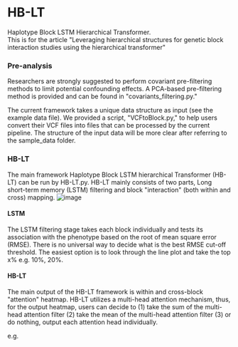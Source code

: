 # HB-LT
Haplotype Block LSTM Hierarchical Transformer.  
This is for the article "Leveraging hierarchical structures for genetic block interaction studies using the hierarchical transformer"
### Pre-analysis
Researchers are strongly suggested to perform covariant pre-filtering methods to limit potential confounding effects. A PCA-based pre-filtering method is provided and can be found in "covariants_filtering.py."

The current framework takes a unique data structure as input (see the example data file). We provided a script, "VCFtoBlock.py," to help users convert their VCF files into files that can be processed by the current pipeline. The structure of the input data will be more clear after referring to the sample_data folder. 

### HB-LT 
The main framework Haplotype Block LSTM hierarchical Transformer (HB-LT) can be run by HB-LT.py. HB-LT mainly consists of two parts, Long short-term memory (LSTM) filtering and block "interaction" (both within and cross) mapping. 
![image](https://github.com/user-attachments/assets/c085e521-133f-4507-836e-ac36b88c5bb9)

#### LSTM
The LSTM filtering stage takes each block individually and tests its association with the phenotype based on the root of mean square error (RMSE). There is no universal way to decide what is the best RMSE cut-off threshold. The easiest option is to look through the line plot and take the top x% e.g. 10%, 20%. 

#### HB-LT 
The main output of the HB-LT framework is within and cross-block "attention" heatmap. HB-LT utilizes a multi-head attention mechanism, thus, for the output heatmap, users can decide to (1) take the sum of the multi-head attention filter (2) take the mean of the multi-head attention filter (3) or do nothing, output each attention head individually. 

e.g. 




